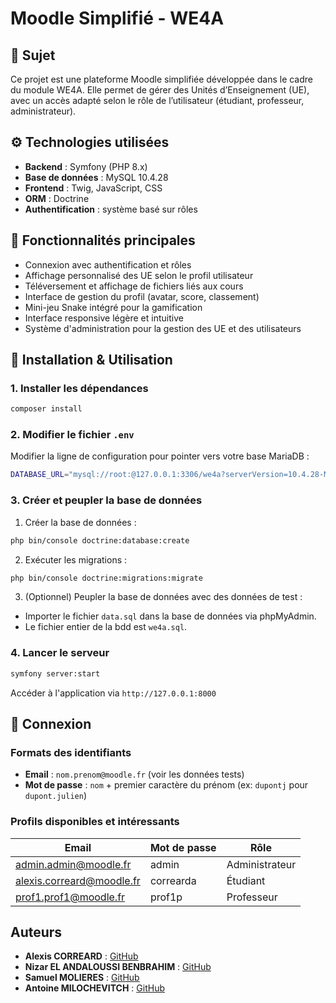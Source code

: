 # Moodle Simplifié - WE4A

## 📘 Sujet

Ce projet est une plateforme Moodle simplifiée développée dans le cadre du module WE4A. Elle permet de gérer des Unités d’Enseignement (UE), avec un accès adapté selon le rôle de l’utilisateur (étudiant, professeur, administrateur).

## ⚙️ Technologies utilisées

- **Backend** : Symfony (PHP 8.x)
- **Base de données** : MySQL 10.4.28
- **Frontend** : Twig, JavaScript, CSS
- **ORM** : Doctrine
- **Authentification** : système basé sur rôles

## 🧠 Fonctionnalités principales

- Connexion avec authentification et rôles
- Affichage personnalisé des UE selon le profil utilisateur
- Téléversement et affichage de fichiers liés aux cours
- Interface de gestion du profil (avatar, score, classement)
- Mini-jeu Snake intégré pour la gamification
- Interface responsive légère et intuitive
- Système d'administration pour la gestion des UE et des utilisateurs

## 🚀 Installation & Utilisation

### 1. Installer les dépendances

```bash
composer install
```

### 2. Modifier le fichier `.env`

Modifier la ligne de configuration pour pointer vers votre base MariaDB :
```bash
DATABASE_URL="mysql://root:@127.0.0.1:3306/we4a?serverVersion=10.4.28-MariaDB&charset=utf8mb4"
```

### 3. Créer et peupler la base de données

1. Créer la base de données :
```bash
php bin/console doctrine:database:create
```

2. Exécuter les migrations :
```bash
php bin/console doctrine:migrations:migrate
```

3. (Optionnel) Peupler la base de données avec des données de test :
- Importer le fichier `data.sql` dans la base de données via phpMyAdmin.
- Le fichier entier de la bdd est `we4a.sql`.

### 4. Lancer le serveur

```bash
symfony server:start
```
Accéder à l'application via `http://127.0.0.1:8000`

## 🔐 Connexion

### Formats des identifiants
- **Email** : `nom.prenom@moodle.fr` (voir les données tests)
- **Mot de passe** : `nom` + premier caractère du prénom (ex: `dupontj` pour `dupont.julien`)

### Profils disponibles et intéressants

| Email                          | Mot de passe | Rôle           |
|-------------------------------|--------------|----------------|
| admin.admin@moodle.fr         | admin       | Administrateur |
| alexis.correard@moodle.fr     | correarda    | Étudiant       |
| prof1.prof1@moodle.fr         | prof1p       | Professeur     |

## Auteurs
- **Alexis CORREARD** : [GitHub](https://github.com/AlexiCor)
- **Nizar EL ANDALOUSSI BENBRAHIM** : [GitHub](https://github.com/Kingwizar)
- **Samuel MOLIERES** : [GitHub](https://github.com/SamuelMolieres)
- **Antoine MILOCHEVITCH** : [GitHub](https://github.com/AntoineMilochevitch)
